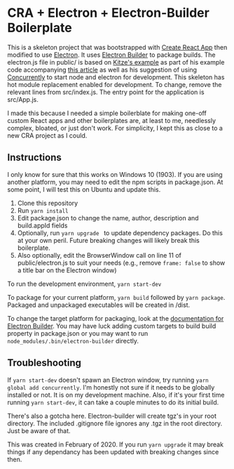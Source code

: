 # CRA + Electron + Electron-Builder Boilerplate

This is a skeleton project that was bootstrapped with [Create React App](https://github.com/facebook/create-react-app) then modified to use [Electron](https://github.com/electron/electron). It uses [Electron Builder](https://github.com/electron-userland/electron-builder) to package builds. The electron.js file in public/ is based on [Kitze's example](https://github.com/kitze/react-electron-example/blob/master/public/electron.js) as part of his example code accompanying [this article](https://medium.com/@kitze/%EF%B8%8F-from-react-to-an-electron-app-ready-for-production-a0468ecb1da3) as well as his suggestion of using [Concurrently](https://github.com/kimmobrunfeldt/concurrently) to start node and electron for development. This skeleton has hot module replacement enabled for development. To change, remove the relevant lines from src/index.js. The entry point for the application is src/App.js.

I made this because I needed a simple boilerblate for making one-off custom React apps and other boilerplates are, at least to me, needlessly complex, bloated, or just don't work. For simplicity, I kept this as close to a new CRA project as I could.

## Instructions

I only know for sure that this works on Windows 10 (1903). If you are using another platform, you may need to edit the npm scripts in package.json. At some point, I will test this on Ubuntu and update this.

1. Clone this repository
2. Run `yarn install`
3. Edit package.json to change the name, author, description and build.appId fields
4. Optionally, run `yarn upgrade ` to update dependency packages. Do this at your own peril. Future breaking changes will likely break this boilerplate.
5. Also optionally, edit the BrowserWindow call on line 11 of public/electron.js to suit your needs (e.g., remove `frame: false` to show a title bar on the Electron window)

To run the development environment, `yarn start-dev`

To package for your current platform, `yarn build` followed by `yarn package`. Packaged and unpackaged executables will be created in /dist.

To change the target platform for packaging, look at the [documentation for Electron Builder](https://www.electron.build/cli). You may have luck adding custom targets to build build property in package.json or you may want to run `node_modules/.bin/electron-builder` directly.

## Troubleshooting

If `yarn start-dev` doesn't spawn an Electron window, try running `yarn global add concurrently`. I'm honestly not sure if it needs to be globally installed or not. It is on my development machine. Also, if it's your first time running `yarn start-dev`, it can take a couple minutes to do its initial build.

There's also a gotcha here. Electron-builder will create tgz's in your root directory. The included .gitignore file ignores any .tgz in the root directory. Just be aware of that.

This was created in February of 2020. If you run `yarn upgrade` it may break things if any dependancy has been updated with breaking changes since then.
